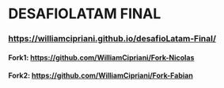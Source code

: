 # DESAFIOLATAM FINAL
### https://williamcipriani.github.io/desafioLatam-Final/ 

#### Fork1: https://github.com/WilliamCipriani/Fork-Nicolas
#### Fork2: https://github.com/WilliamCipriani/Fork-Fabian